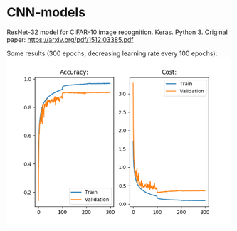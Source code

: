 # CNN-models


ResNet-32 model for CIFAR-10 image recognition.
Keras. Python 3.
Original paper: https://arxiv.org/pdf/1512.03385.pdf

Some results (300 epochs, decreasing learning rate every 100 epochs): 
![](/resnet-32/ResNet-32_epochs_300_small.png) 
